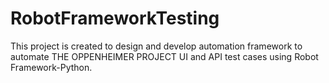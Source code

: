 # RobotFrameworkTesting

This project is created to design and develop automation framework to automate THE OPPENHEIMER PROJECT UI and API test cases using Robot Framework-Python.
